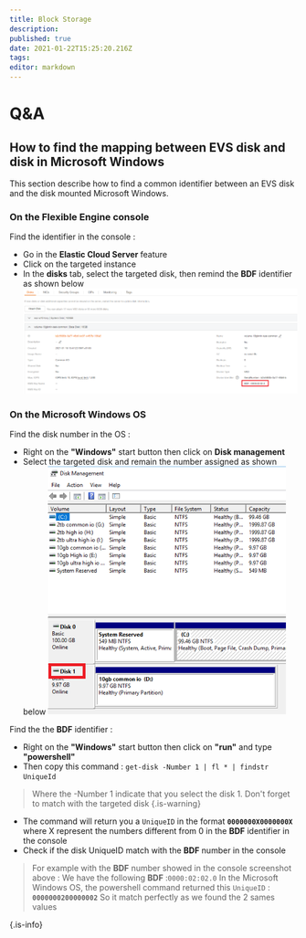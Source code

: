 ```yaml
---
title: Block Storage
description: 
published: true
date: 2021-01-22T15:25:20.216Z
tags: 
editor: markdown
---
```


# Q&A
## How to find the mapping between EVS disk  and disk in Microsoft Windows
This section describe how to find a common identifier between an EVS disk and the disk mounted Microsoft Windows.


### On the Flexible Engine console 
Find the identifier in the console :
- Go in the **Elastic Cloud Server** feature
- Click on the targeted instance
- In the **disks** tab, select the targeted disk, then remind the **BDF** identifier as shown below
![bdf.png](/uploads/bdf.png)


### On the Microsoft Windows OS
Find the disk number in the OS : 
- Right on the **"Windows"** start button then click on **Disk management**
- Select the targeted disk and remain the number assigned as shown below 
![disknumber.png](/uploads/disknumber.png)

Find the the **BDF** identifier :
- Right on the **"Windows"** start button then click on **"run"** and type **"powershell"**
- Then copy this command : `get-disk -Number 1 | fl * | findstr UniqueId`
> Where the -Number 1 indicate that you select the disk 1. Don't forget to match with the targeted disk
{.is-warning}
- The command will return you a `UniqueID` in the format **`0000000X0000000X`** where X represent the numbers different from 0 in the **BDF** identifier in the console
- Check if the disk UniqueID match with the **BDF** number in the console
> For example with the **BDF** number showed in the console screenshot above :
We have the following **BDF** :` 0000:02:02.0 `
In the Microsoft Windows OS, the powershell command returned this `UniqueID` : **`0000000200000002`**
So it match perfectly as we found the 2 sames values

{.is-info}


